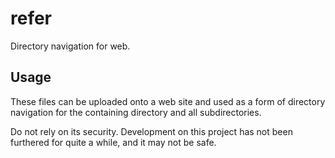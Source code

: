# refer

Directory navigation for web.

## Usage

These files can be uploaded onto a web site and used as a form of directory navigation for the containing directory and all subdirectories.

Do not rely on its security. Development on this project has not been furthered for quite a while, and it may not be safe.
